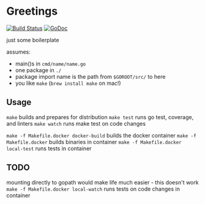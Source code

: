 # Greetings
[![Build Status](https://travis-ci.org/afirth/greetings.svg?branch=master)](https://travis-ci.org/afirth/greetings)
[![GoDoc](https://godoc.org/github.com/afirth/greetings?status.svg)](http://godoc.org/github.com/afirth/greetings)

just some boilerplate

assumes:
 - main()s in `cmd/name/name.go`
 - one package in `./`
 - package import name is the path from `$GOROOT/src/` to here
 - you like `make` (`brew install make` on mac!)


## Usage


`make` builds and prepares for distribution
`make test` runs go test, coverage, and linters
`make watch` runs make test on code changes

`make -f Makefile.docker docker-build` builds the docker container
`make -f Makefile.docker` builds binaries in container
`make -f Makefile.docker local-test` runs tests in container

## TODO 
mounting directly to gopath would make life much easier - this doesn't work
`make -f Makefile.docker local-watch` runs tests on code changes in container 
